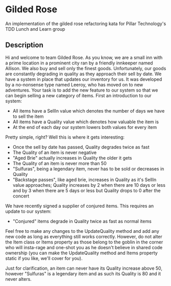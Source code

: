 # Gilded Rose

An implementation of the gilded rose refactoring kata for Pillar Technology's TDD Lunch and Learn group

## Description

Hi and welcome to team Gilded Rose. As you know, we are a small inn with a prime location in a prominent city ran by a friendly innkeeper named 
Allison. We also buy and sell only the finest goods. Unfortunately, our goods are constantly degrading in quality as they approach their sell by 
date. We have a system in place that updates our inventory for us. It was developed by a no-nonsense type named Leeroy, who has moved on to new 
adventures. Your task is to add the new feature to our system so that we can begin selling a new category of items. First an introduction to our 
system:

- All items have a SellIn value which denotes the number of days we have to sell the item
- All items have a Quality value which denotes how valuable the item is
- At the end of each day our system lowers both values for every item

Pretty simple, right? Well this is where it gets interesting:

- Once the sell by date has passed, Quality degrades twice as fast
- The Quality of an item is never negative
- "Aged Brie" actually increases in Quality the older it gets
- The Quality of an item is never more than 50
- "Sulfuras", being a legendary item, never has to be sold or decreases in Quality
- "Backstage passes", like aged brie, increases in Quality as it's SellIn value approaches; Quality increases by 2 when there are 10 days or less 
and by 3 when there are 5 days or less but Quality drops to 0 after the concert

We have recently signed a supplier of conjured items. This requires an update to our system:

- "Conjured" items degrade in Quality twice as fast as normal items

Feel free to make any changes to the UpdateQuality method and add any new code as long as everything still works correctly. However, do not alter 
the Item class or Items property as those belong to the goblin in the corner who will insta-rage and one-shot you as he doesn't believe in shared 
code ownership (you can make the UpdateQuality method and Items property static if you like, we'll cover for you).

Just for clarification, an item can never have its Quality increase above 50, however "Sulfuras" is a legendary item and as such its Quality is 
80 and it never alters.

